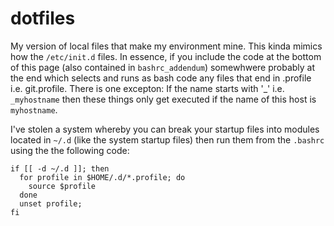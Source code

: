 # dotfiles

My version of local files that make my environment mine. This kinda mimics how the ```/etc/init.d``` files. In essence, if you include the code at the bottom of this page (also contained in ```bashrc_addendum```) somewhwere probably at the end which selects and runs as bash code any files that end in .profile i.e. git.profile. There is one excepton: If the name starts with '_' i.e. ```_myhostname``` then these things only get executed if the name of this host is ```myhostname```.

I've stolen a system whereby you can break your startup files into modules 
located in ```~/.d``` (like the system startup files) then run them from the ```.bashrc``` using the 
the following code:
```
if [[ -d ~/.d ]]; then
  for profile in $HOME/.d/*.profile; do
    source $profile
  done
  unset profile;
fi

```

